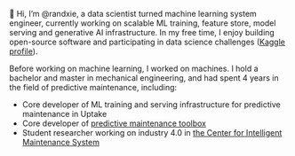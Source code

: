 👋 Hi, I’m @randxie, a data scientist turned machine learning system engineer, currently working on scalable ML training, feature store, model serving and generative AI infrastructure. In my free time, I enjoy building open-source software and participating in data science challenges ([Kaggle profile](https://www.kaggle.com/randxie)).

Before working on machine learning, I worked on machines. I hold a bachelor and master in mechanical engineering, and had spent 4 years in the field of predictive maintenance, including:

* Core developer of ML training and serving infrastructure for predictive maintenance in Uptake
* Core developer of [predictive maintenance toolbox](https://www.mathworks.com/products/predictive-maintenance.html)
* Student researcher working on industry 4.0 in [the Center for Intelligent Maintenance System](http://www.imscenter.net/IMS)
